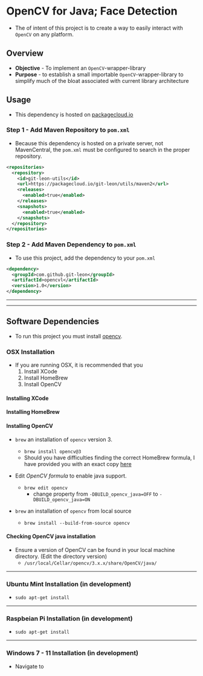 # OpenCV for Java; Face Detection
* The of intent of this project is to create a way to easily interact with `OpenCV` on any platform. 

## Overview
* **Objective** - To implement an `OpenCV`-wrapper-library
* **Purpose** - to establish a small importable `OpenCV`-wrapper-library to simplify much of the bloat associated with current library architecture


## Usage
* This dependency is hosted on [packagecloud.io](https://packagecloud.io/git-leon/utils/packages/)

### Step 1 - Add Maven Repository to `pom.xml`
* Because this dependency is hosted on a private server, not MavenCentral, the `pom.xml` must be configured to search in the proper repository.

```xml
<repositories>
  <repository>
    <id>git-leon-utils</id>
    <url>https://packagecloud.io/git-leon/utils/maven2</url>
    <releases>
      <enabled>true</enabled>
    </releases>
    <snapshots>
      <enabled>true</enabled>
    </snapshots>
  </repository>
</repositories>
```

### Step 2 - Add Maven Dependency to `pom.xml`
* To use this project, add the dependency to your `pom.xml`

```xml
<dependency>
  <groupId>com.github.git-leon</groupId>
  <artifactId>opencvl</artifactId>
  <version>1.0</version>
</dependency>
```


<hr><hr>

## Software Dependencies
* To run this project you must install [opencv]().


### OSX Installation
* If you are running OSX, it is recommended that you
	1. Install XCode
	2. Install HomeBrew
	3. Install OpenCV


#### Installing XCode

#### Installing HomeBrew


#### Installing OpenCV
* `brew` an installation of `opencv` version 3.
    * `brew install opencv@3`
    * Should you have difficulties finding the correct HomeBrew formula, I have provided you with an exact copy [here](https://gist.github.com/Git-Leon/d69f62f72b825d7594ef7fa92c408498)

* Edit _OpenCV formula_ to enable java support.
    * `brew edit opencv`
        * change property from `-DBUILD_opencv_java=OFF` to `-DBUILD_opencv_java=ON`
* `brew` an installation of `opencv` from local source
    * `brew install --build-from-source opencv`

#### Checking OpenCV java installation
* Ensure a version of OpenCV can be found in your local machine directory. (Edit the directory version)
    * `/usr/local/Cellar/opencv/3.x.x/share/OpenCV/java/`
    






<hr>

###  Ubuntu Mint Installation (in development)
* `sudo apt-get install`






<hr>

### Raspbeian Pi Installation (in development)
* `sudo apt-get install`






<hr>

### Windows 7 - 11 Installation (in development)
* Navigate to
